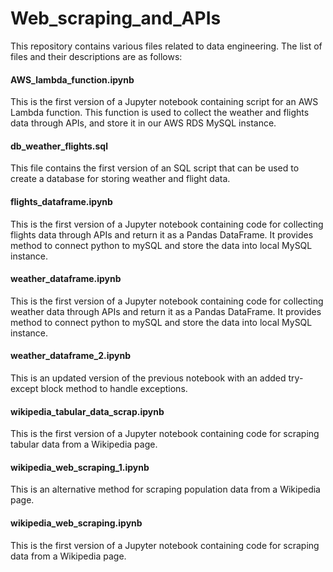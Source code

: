 # Web_scraping_and_APIs

This repository contains various files related to data engineering. The list of files and their descriptions are as follows:

#### AWS_lambda_function.ipynb
This is the first version of a Jupyter notebook containing script for an AWS Lambda function. This function is used to collect the weather and flights data through APIs,
and store it in our AWS RDS MySQL instance.

#### db_weather_flights.sql
This file contains the first version of an SQL script that can be used to create a database for storing weather and flight data.

#### flights_dataframe.ipynb
This is the first version of a Jupyter notebook containing code for collecting flights data through APIs and return it as a Pandas DataFrame.
It provides method to connect python to mySQL and store the data into local MySQL instance.

#### weather_dataframe.ipynb
This is the first version of a Jupyter notebook containing code for collecting weather data through APIs and return it as a Pandas DataFrame.
It provides method to connect python to mySQL and store the data into local MySQL instance.

#### weather_dataframe_2.ipynb
This is an updated version of the previous notebook with an added try-except block method to handle exceptions.

#### wikipedia_tabular_data_scrap.ipynb
This is the first version of a Jupyter notebook containing code for scraping tabular data from a Wikipedia page.

#### wikipedia_web_scraping_1.ipynb
This is an alternative method for scraping population data from a Wikipedia page.

#### wikipedia_web_scraping.ipynb
This is the first version of a Jupyter notebook containing code for scraping data from a Wikipedia page.



